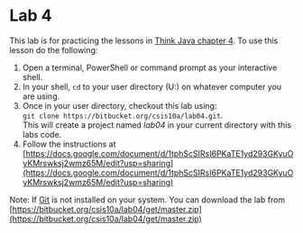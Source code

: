# Lab 4
This lab is for practicing the lessons in [Think Java chapter 4](http://greenteapress.com/thinkapjava/html/thinkjava006.html). To use this lesson do the following:

1. Open a terminal, PowerShell or command prompt as your interactive shell.
2. In your shell, `cd` to your user directory (U:\) on whatever computer you are using.
3. Once in your user directory, checkout this lab using:  
 `git clone https://bitbucket.org/csis10a/lab04.git`.  
 This will create a project named _lab04_ in your current directory with this labs code.
4. Follow the instructions at [https://docs.google.com/document/d/1tphScSIRsI6PKaTE1yd293GKyuOyKMrswksj2wmz65M/edit?usp=sharing](https://docs.google.com/document/d/1tphScSIRsI6PKaTE1yd293GKyuOyKMrswksj2wmz65M/edit?usp=sharing)

Note: If [Git](http://git-scm.com/) is not installed on your system. You can download the lab from [https://bitbucket.org/csis10a/lab04/get/master.zip](https://bitbucket.org/csis10a/lab04/get/master.zip)